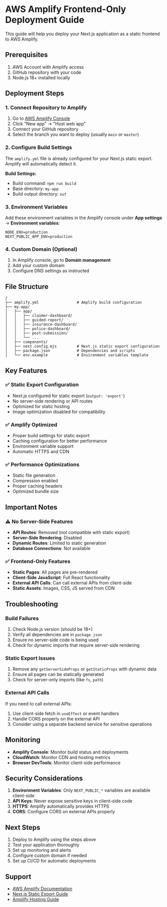 # AWS Amplify Frontend-Only Deployment Guide

This guide will help you deploy your Next.js application as a static frontend to AWS Amplify.

## Prerequisites

1. AWS Account with Amplify access
2. GitHub repository with your code
3. Node.js 18+ installed locally

## Deployment Steps

### 1. Connect Repository to Amplify

1. Go to [AWS Amplify Console](https://console.aws.amazon.com/amplify/)
2. Click "New app" → "Host web app"
3. Connect your GitHub repository
4. Select the branch you want to deploy (usually `main` or `master`)

### 2. Configure Build Settings

The `amplify.yml` file is already configured for your Next.js static export. Amplify will automatically detect it.

**Build Settings:**
- Build command: `npm run build`
- Base directory: `my-app`
- Build output directory: `out`

### 3. Environment Variables

Add these environment variables in the Amplify console under **App settings** → **Environment variables**:

```
NODE_ENV=production
NEXT_PUBLIC_APP_ENV=production
```

### 4. Custom Domain (Optional)

1. In Amplify console, go to **Domain management**
2. Add your custom domain
3. Configure DNS settings as instructed

## File Structure

```
/
├── amplify.yml                 # Amplify build configuration
├── my-app/
│   ├── app/
│   │   ├── claimer-dashboard/
│   │   ├── guided-report/
│   │   ├── insurance-dashboard/
│   │   ├── police-dashboard/
│   │   ├── post-submission/
│   │   └── ...
│   ├── components/
│   ├── next.config.mjs         # Next.js static export configuration
│   ├── package.json            # Dependencies and scripts
│   └── env.example             # Environment variables template
```

## Key Features

### ✅ Static Export Configuration
- Next.js configured for static export (`output: 'export'`)
- No server-side rendering or API routes
- Optimized for static hosting
- Image optimization disabled for compatibility

### ✅ Amplify Optimized
- Proper build settings for static export
- Caching configuration for better performance
- Environment variable support
- Automatic HTTPS and CDN

### ✅ Performance Optimizations
- Static file generation
- Compression enabled
- Proper caching headers
- Optimized bundle size

## Important Notes

### ⚠️ No Server-Side Features
- **API Routes**: Removed (not compatible with static export)
- **Server-Side Rendering**: Disabled
- **Dynamic Routes**: Limited to static generation
- **Database Connections**: Not available

### ✅ Frontend-Only Features
- **Static Pages**: All pages are pre-rendered
- **Client-Side JavaScript**: Full React functionality
- **External API Calls**: Can call external APIs from client-side
- **Static Assets**: Images, CSS, JS served from CDN

## Troubleshooting

### Build Failures
1. Check Node.js version (should be 18+)
2. Verify all dependencies are in `package.json`
3. Ensure no server-side code is being used
4. Check for dynamic imports that require server-side rendering

### Static Export Issues
1. Remove any `getServerSideProps` or `getStaticProps` with dynamic data
2. Ensure all pages can be statically generated
3. Check for server-only imports (like `fs`, `path`)

### External API Calls
If you need to call external APIs:
1. Use client-side fetch in `useEffect` or event handlers
2. Handle CORS properly on the external API
3. Consider using a separate backend service for sensitive operations

## Monitoring

- **Amplify Console**: Monitor build status and deployments
- **CloudWatch**: Monitor CDN and hosting metrics
- **Browser DevTools**: Monitor client-side performance

## Security Considerations

1. **Environment Variables**: Only `NEXT_PUBLIC_*` variables are available client-side
2. **API Keys**: Never expose sensitive keys in client-side code
3. **HTTPS**: Amplify automatically provides HTTPS
4. **CORS**: Configure CORS on external APIs properly

## Next Steps

1. Deploy to Amplify using the steps above
2. Test your application thoroughly
3. Set up monitoring and alerts
4. Configure custom domain if needed
5. Set up CI/CD for automatic deployments

## Support

- [AWS Amplify Documentation](https://docs.aws.amazon.com/amplify/)
- [Next.js Static Export Guide](https://nextjs.org/docs/advanced-features/static-html-export)
- [Amplify Hosting Guide](https://docs.aws.amazon.com/amplify/latest/userguide/getting-started.html)
